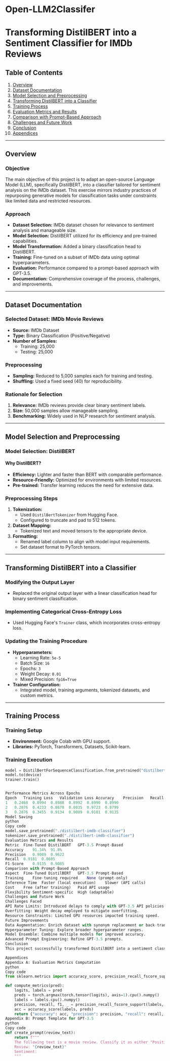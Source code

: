 # Open-LLM2Classifer

# Transforming DistilBERT into a Sentiment Classifier for IMDb Reviews

## Table of Contents
1. [Overview](#overview)
2. [Dataset Documentation](#dataset-documentation)
3. [Model Selection and Preprocessing](#model-selection-and-preprocessing)
4. [Transforming DistilBERT into a Classifier](#transforming-distilbert-into-a-classifier)
5. [Training Process](#training-process)
6. [Evaluation Metrics and Results](#evaluation-metrics-and-results)
7. [Comparison with Prompt-Based Approach](#comparison-with-prompt-based-approach)
8. [Challenges and Future Work](#challenges-and-future-work)
9. [Conclusion](#conclusion)
10. [Appendices](#appendices)

---

## Overview

### Objective
The main objective of this project is to adapt an open-source Language Model (LLM), specifically DistilBERT, into a classifier tailored for sentiment analysis on the IMDb dataset. This exercise mirrors industry practices of repurposing generative models for classification tasks under constraints like limited data and restricted resources.

### Approach
- **Dataset Selection:** IMDb dataset chosen for relevance to sentiment analysis and manageable size.
- **Model Selection:** DistilBERT utilized for its efficiency and pre-trained capabilities.
- **Model Transformation:** Added a binary classification head to DistilBERT.
- **Training:** Fine-tuned on a subset of IMDb data using optimal hyperparameters.
- **Evaluation:** Performance compared to a prompt-based approach with GPT-3.5.
- **Documentation:** Comprehensive coverage of the process, challenges, and improvements.

---

## Dataset Documentation

### Selected Dataset: IMDb Movie Reviews
- **Source:** IMDb Dataset
- **Type:** Binary Classification (Positive/Negative)
- **Number of Samples:**
  - Training: 25,000
  - Testing: 25,000

### Preprocessing
- **Sampling:** Reduced to 5,000 samples each for training and testing.
- **Shuffling:** Used a fixed seed (40) for reproducibility.

### Rationale for Selection
1. **Relevance:** IMDb reviews provide clear binary sentiment labels.
2. **Size:** 50,000 samples allow manageable sampling.
3. **Benchmarking:** Widely used in NLP research for sentiment analysis.

---

## Model Selection and Preprocessing

### Model Selection: DistilBERT
#### Why DistilBERT?
- **Efficiency:** Lighter and faster than BERT with comparable performance.
- **Resource-Friendly:** Optimized for environments with limited resources.
- **Pre-trained:** Transfer learning reduces the need for extensive data.

### Preprocessing Steps
1. **Tokenization:** 
   - Used `DistilBertTokenizer` from Hugging Face.
   - Configured to truncate and pad to 512 tokens.
2. **Dataset Mapping:** 
   - Tokenized text and moved tensors to the appropriate device.
3. **Formatting:** 
   - Renamed label column to align with model input requirements.
   - Set dataset format to PyTorch tensors.

---

## Transforming DistilBERT into a Classifier

### Modifying the Output Layer
- Replaced the original output layer with a linear classification head for binary sentiment classification.

### Implementing Categorical Cross-Entropy Loss
- Used Hugging Face's `Trainer` class, which incorporates cross-entropy loss.

### Updating the Training Procedure
- **Hyperparameters:**
  - Learning Rate: `5e-5`
  - Batch Size: `16`
  - Epochs: `3`
  - Weight Decay: `0.01`
  - Mixed Precision: `fp16=True`
- **Trainer Configuration:**
  - Integrated model, training arguments, tokenized datasets, and custom metrics.

---

## Training Process

### Training Setup
- **Environment:** Google Colab with GPU support.
- **Libraries:** PyTorch, Transformers, Datasets, Scikit-learn.

### Training Execution
```python
model = DistilBertForSequenceClassification.from_pretrained("distilbert-base-uncased", num_labels=2)
model.to(device)
trainer.train()


Performance Metrics Across Epochs
Epoch	Training Loss	Validation Loss	Accuracy	Precision	Recall	F1-Score
1	0.2468	0.8994	0.8988	0.8992	0.8990	0.8990
2	0.2876	0.4233	0.8678	0.8035	0.9723	0.8799
3	0.2876	0.3455	0.9134	0.9089	0.9181	0.9135
Model Saving
python
Copy code
model.save_pretrained("./distilbert-imdb-classifier")
tokenizer.save_pretrained("./distilbert-imdb-classifier")
Evaluation Metrics and Results
Metric	Fine-Tuned DistilBERT	GPT-3.5 Prompt-Based
Accuracy	91.34%	91.8%
Precision	0.9089	0.9622
Recall	0.9181	0.8605
F1-Score	0.9135	0.9085
Comparison with Prompt-Based Approach
Aspect	Fine-Tuned DistilBERT	GPT-3.5 Prompt-Based
Training	Fine-tuning required	None (prompt-only)
Inference Time	Faster (local execution)	Slower (API calls)
Cost	Free (after training)	Paid API usage
Flexibility	Sentiment-specific	High (adaptable)
Challenges and Future Work
Challenges Faced
API Rate Limits: Introduced delays to comply with GPT-3.5 API policies.
Overfitting: Weight decay employed to mitigate overfitting.
Resource Constraints: Limited GPU resources impacted training speed.
Future Improvements
Data Augmentation: Enrich dataset with synonym replacement or back-translation.
Hyperparameter Tuning: Explore broader hyperparameter ranges.
Model Ensemble: Combine multiple models for improved accuracy.
Advanced Prompt Engineering: Refine GPT-3.5 prompts.
Conclusion
This project successfully transformed DistilBERT into a sentiment classifier for IMDb reviews, achieving high accuracy and balanced performance metrics. The comparative analysis with GPT-3.5 demonstrated the advantages of fine-tuned models for domain-specific tasks. Future efforts will focus on addressing challenges and exploring enhancements to improve model performance.

Appendices
Appendix A: Evaluation Metrics Computation
python
Copy code
from sklearn.metrics import accuracy_score, precision_recall_fscore_support

def compute_metrics(pred):
    logits, labels = pred
    preds = torch.argmax(torch.tensor(logits), axis=1).cpu().numpy()
    labels = labels.cpu().numpy()
    precision, recall, f1, _ = precision_recall_fscore_support(labels, preds, average="binary")
    acc = accuracy_score(labels, preds)
    return {"accuracy": acc, "precision": precision, "recall": recall, "f1": f1}
Appendix B: Prompt Template for GPT-3.5
python
Copy code
def create_prompt(review_text):
    return f"""
    The following text is a movie review. Classify it as either "Positive" or "Negative" based on the sentiment.
    Review: "{review_text}"
    Sentiment:
    """
